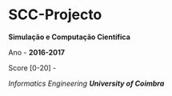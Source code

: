 # SCC-Projecto

__Simulação e Computação Científica__

Ano - __2016-2017__

Score [0-20] -

*Informatics Engineering __University of Coimbra__*
